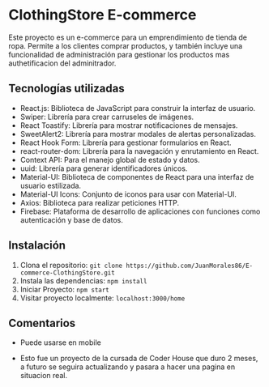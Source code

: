 # ClothingStore E-commerce

Este proyecto es un e-commerce para un emprendimiento de tienda de ropa. Permite a los clientes comprar productos, y también incluye una funcionalidad de administración para gestionar los productos mas authetificacion del adminitrador.

## Tecnologías utilizadas

- React.js: Biblioteca de JavaScript para construir la interfaz de usuario.
- Swiper: Librería para crear carruseles de imágenes.
- React Toastify: Librería para mostrar notificaciones de mensajes.
- SweetAlert2: Librería para mostrar modales de alertas personalizadas.
- React Hook Form: Librería para gestionar formularios en React.
- react-router-dom: Librería para la navegación y enrutamiento en React.
- Context API: Para el manejo global de estado y datos.
- uuid: Librería para generar identificadores únicos.
- Material-UI: Biblioteca de componentes de React para una interfaz de usuario estilizada.
- Material-UI Icons: Conjunto de iconos para usar con Material-UI.
- Axios: Biblioteca para realizar peticiones HTTP.
- Firebase: Plataforma de desarrollo de aplicaciones con funciones como autenticación y base de datos.

## Instalación

1. Clona el repositorio: `git clone https://github.com/JuanMorales86/E-commerce-ClothingStore.git`
2. Instala las dependencias: `npm install`
3. Iniciar Proyecto: `npm start`
4. Visitar proyecto localmente: `localhost:3000/home`

## Comentarios

* Puede usarse en mobile

* Esto fue un proyecto de la cursada de Coder House que duro 2 meses, a futuro se seguira actualizando y pasara a hacer una pagina en situacion real.